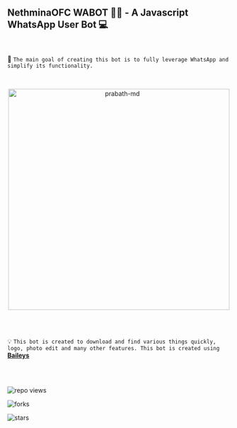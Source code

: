 <br>

## NethminaOFC WABOT 👨‍💻 - A Javascript WhatsApp User Bot 💻

<br>

🔮 `The main goal of creating this bot is to fully leverage WhatsApp and simplify its functionality.`

<br>
 
  <p align="center">  
  <a href="https://telegra.ph/file/b91f52e7d0004ec84845a.jpg">
    <img alt="prabath-md" height="500" src="https://telegra.ph/file/b91f52e7d0004ec84845a.jpg">
    
  
  </a>
</p>  


<br>
<br>

💡 `This bot is created to download and find various things quickly, logo, photo edit and many other features. This bot is created using` **[Baileys](https://github.com/WhiskeySockets/Baileys)**

<br>
<br>
  

![repo views](https://hits.seeyoufarm.com/api/count/incr/badge.svg?url=https%3A%2F%2Fgithub.com%2FprabathLK%2FPRABATH-MD&count_bg=%2379C83D&title_bg=%23555555&icon=gitpod.svg&icon_color=%23E7E7E7&title=Views&edge_flat=false)

![forks](https://img.shields.io/github/forks/NethminaOFC/NETHMINA-OFC-WABOT?label=Forks&style=social)

![stars](https://img.shields.io/github/stars/NethminaOFC/NETHMINA-OFC-WABOT?style=social)




<br>
<br>

